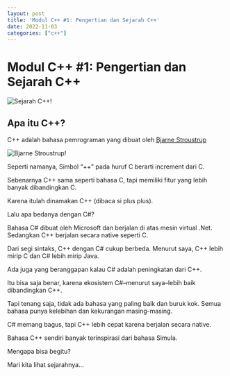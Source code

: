 ```yaml
---
layout: post
title: 'Modul C++ #1: Pengertian dan Sejarah C++'
date: 2022-11-03
categories: ["c++"]
---
```


# Modul C++ #1: Pengertian dan Sejarah C++

![Sejarah C++!](https://i.postimg.cc/507WJw5K/HERO-C-Sejarah-C.jpg "Sejarah C++")

## Apa itu C++?

C++ adalah bahasa pemrograman yang dibuat oleh <a href="https://id.wikipedia.org/wiki/Bjarne_Stroustrup">Bjarne Stroustrup</a>

![Bjarne Stroustrup!](https://i.postimg.cc/6qMJ9Cd1/Bjarne-Stroustrup.jpg "Bjarne Stroustrup")

Seperti namanya, Simbol “++” pada huruf C berarti increment dari C.

Sebenarnya C++ sama seperti bahasa C, tapi memiliki fitur yang lebih banyak dibandingkan C.

Karena itulah dinamakan C++ (dibaca si plus plus).

Lalu apa bedanya dengan C#?

Bahasa C# dibuat oleh Microsoft dan berjalan di atas mesin virtual .Net. Sedangkan C++ berjalan secara native seperti C.

Dari segi sintaks, C++ dengan C# cukup berbeda. Menurut saya, C++ lebih mirip C dan C# lebih mirip Java.

Ada juga yang beranggapan kalau C# adalah peningkatan dari C++.


Itu bisa saja benar, karena ekosistem C#–menurut saya–lebih baik dibandingkan C++.

Tapi tenang saja, tidak ada bahasa yang paling baik dan buruk kok. Semua bahasa punya kelebihan dan kekurangan masing-masing.

C# memang bagus, tapi C++ lebih cepat karena berjalan secara native.

Bahasa C++ sendiri banyak terinspirasi dari bahasa Simula.

Mengapa bisa begitu?

Mari kita lihat sejarahnya…